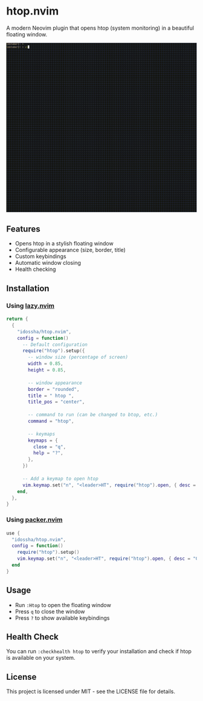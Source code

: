 
# htop.nvim

A modern Neovim plugin that opens htop (system monitoring) in a beautiful floating window.

![Demo](docs/htop.gif)

## Features

- Opens htop in a stylish floating window
- Configurable appearance (size, border, title)
- Custom keybindings
- Automatic window closing
- Health checking

## Installation

### Using [lazy.nvim](https://github.com/folke/lazy.nvim)

```lua
return {
  {
    "idossha/htop.nvim",
    config = function()
      -- Default configuration
      require("htop").setup({
        -- window size (percentage of screen)
        width = 0.85,
        height = 0.85,
        
        -- window appearance
        border = "rounded",
        title = " htop ",
        title_pos = "center",
        
        -- command to run (can be changed to btop, etc.)
        command = "htop",
        
        -- keymaps
        keymaps = {
          close = "q",
          help = "?",
        },
      })
      
      -- Add a keymap to open htop
      vim.keymap.set("n", "<leader>HT", require("htop").open, { desc = "Open floating htop" })
    end,
  },
}
```

### Using [packer.nvim](https://github.com/wbthomason/packer.nvim)

```lua
use {
  "idossha/htop.nvim",
  config = function()
    require("htop").setup()
    vim.keymap.set("n", "<leader>HT", require("htop").open, { desc = "Open floating htop" })
  end
}
```

## Usage

- Run `:Htop` to open the floating window
- Press `q` to close the window
- Press `?` to show available keybindings

## Health Check

You can run `:checkhealth htop` to verify your installation and check if htop is available on your system.

## License

This project is licensed under MIT - see the LICENSE file for details.

